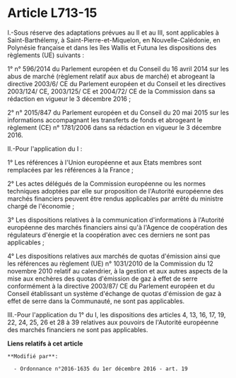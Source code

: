 # Article L713-15

I.-Sous réserve des adaptations prévues au II et au III, sont  applicables à Saint-Barthélemy, à Saint-Pierre-et-Miquelon, en
Nouvelle-Calédonie, en Polynésie française et dans les îles Wallis et  Futuna les dispositions des règlements (UE)
suivants : 

1° n° 596/2014 du Parlement européen et du Conseil du 16 avril 2014 sur  les abus de marché (règlement relatif aux abus de
marché) et abrogeant  la directive 2003/6/ CE du Parlement européen et du Conseil et les  directives 2003/124/ CE, 2003/125/
CE et 2004/72/ CE de la Commission  dans sa rédaction en vigueur le 3 décembre 2016 ; 

2° n° 2015/847 du Parlement européen et du Conseil du 20 mai 2015 sur  les informations accompagnant les transferts de fonds
et abrogeant le  règlement (CE) n° 1781/2006 dans sa rédaction en vigueur le 3 décembre  2016. 

II.-Pour l'application du I : 

1° Les références à l'Union européenne et aux Etats membres sont remplacées par les références à la France ; 

2° Les actes délégués de la Commission européenne ou les normes  techniques adoptées par elle sur proposition de l'Autorité
européenne  des marchés financiers peuvent être rendus applicables par arrêté du  ministre chargé de l'économie ; 

3° Les  dispositions relatives à la communication d'informations à l'Autorité  européenne des marchés financiers ainsi qu'à
l'Agence de coopération des  régulateurs d'énergie et la coopération avec ces derniers ne sont pas  applicables ; 

4° Les dispositions relatives aux  marchés de quotas d'émission ainsi que les références au règlement (UE)  n° 1031/2010 de
la Commission du 12 novembre 2010 relatif au calendrier,  à la gestion et aux autres aspects de la mise aux enchères des
quotas  d'émission de gaz à effet de serre conformément à la directive 2003/87/  CE du Parlement européen et du Conseil
établissant un système d'échange  de quotas d'émission de gaz à effet de serre dans la Communauté, ne sont  pas applicables. 

III.-Pour l'application du 1°  du I, les dispositions des articles 4, 13, 16, 17, 19, 22, 24, 25, 26 et 28 à 39  relatives
aux pouvoirs de l'Autorité européenne des marchés financiers  ne sont pas applicables.

**Liens relatifs à cet article**

	**Modifié par**:

	  - Ordonnance n°2016-1635 du 1er décembre 2016 - art. 19
